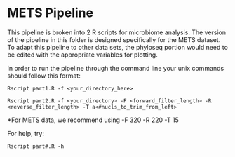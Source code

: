 # METS Pipeline

This pipeline is broken into 2 R scripts for microbiome analysis. The version of the pipeline in this folder is designed specifically for the METS dataset.
To adapt this pipeline to other data sets, the phyloseq portion would need to be edited with the appropriate variables for plotting.

In order to run the pipeline through the command line your unix commands should follow this format:

`Rscript part1.R -f <your_directory_here>`

`Rscript part2.R -f <your_directory> -F <forward_filter_length> -R <reverse_filter_length> -T a<#nucls_to_trim_from_left>`

*For METS data, we recommend using -F 320 -R 220 -T 15

For help, try:

`Rscript part#.R -h`
